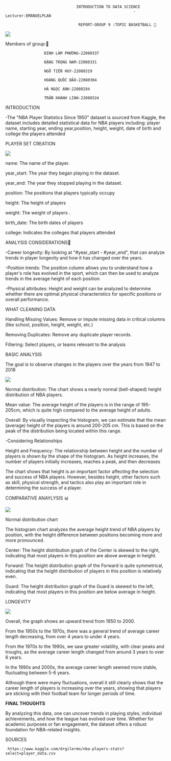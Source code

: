                                    INTRODUCTION TO DATA SCIENCE
                                                            -Lecturer:EMANUELPLAN

                                    REPORT-GROUP 9 :TOPIC BASKETBALL 🏀

  ![](images/nab2.jpg)  

  Members of group:🎱
                    
                     ĐINH LÂM PHƯƠNG-22080337
  
                     ĐẶNG TRỌNG NAM-22080331
                     
                     NGÔ TIẾN HUY-22080319
                     
                     HOÀNG QUỐC BẢO-22080304
                     
                     HÀ NGỌC ANH-22080294
                     
                     TRẦN KHÁNH LINH-22080324
                

INTRODUCTION 
 
  -The "NBA Player Statistics Since 1950" dataset is sourced from Kaggle, the dataset includes detailed statistical data for NBA players including: player name, starting year, ending year,position, height, weight, date of birth and college the players attended
                                  
 PLAYER SET CREATION

  ![](images/chart5d.png)      

    
  name: The name of the player.

  year_start:  The year they began playing in the dataset.
  
  year_end:    The year they stopped playing in the dataset.
  
  position: The positions that players typically occupy 
  
  height: The height of players 

  weight: The weight of players .
  
  birth_date: The birth dates of players
  
  college: Indicates the colleges that players attended

ANALYSIS CONSIDERATIONS📌

-Career longevity: By looking at "#year_start - #year_end", that can analyze trends in player longevity and how it has changed over the years.

-Position trends: The position column allows you to understand how a player's role has evolved in the sport, which can then be used to analyze trends in the average height of each position

-Physical attributes: Height and weight can be analyzed to determine whether there are optimal physical characteristics for specific positions or overall performance.
           
WHAT CLEANING DATA 

Handling Missing Values: Remove or impute missing data in critical columns (like school, position, height, weight, etc.)

Removing Duplicates: Remove any duplicate player records.

Filtering: Select players, or teams relevant to the analysis

   
BASIC ANALYSIS

  The goal is to observe changes in the players over the years from 1947 to   2018

 ![](images/chart3b.png)  

Normal distribution: The chart shows a nearly normal (bell-shaped) height distribution of NBA players.

Mean value: The average height of the players is in the range of 195-205cm, which is quite high compared to the average height of adults.

Overall: By visually inspecting the histogram, we can estimate that the mean (average) height of the players is around 200-205 cm. This is based on the peak of the distribution being located within this range.

-Considering Relationships

Height and Frequency: The relationship between height and the number of players is shown by the shape of the histogram. As height increases, the number of players initially increases, reaches a peak, and then decreases

The chart shows that height is an important factor affecting the selection and success of NBA players. However, besides height, other factors such as skill, physical strength, and tactics also play an important role in determining the success of a player.
 
COMPARATIVE ANAYLYSIS 📊

  ![](images/NAM1.png) 

Normal distribution chart

The histogram chart analyzes the average height trend of NBA players by position, with the height difference between positions becoming more and more pronounced.

Center: The height distribution graph of the Center is skewed to the right, indicating that most players in this position are above average in height.

Forward: The height distribution graph of the Forward is quite symmetrical, indicating that the height distribution of players in this position is relatively even.

Guard: The height distribution graph of the Guard is skewed to the left, indicating that most players in this position are below average in height.


LONGEVITY   

 ![](images/chart3c.png) 

Overall, the graph shows an upward trend from 1950 to 2000.

From the 1950s to the 1970s, there was a general trend of average career length decreasing, from over 4 years to under 4 years.

From the 1970s to the 1990s, we saw greater volatility, with clear peaks and troughs, as the average career length changed from around 3 years to over 6 years.

In the 1990s and 2000s, the average career length seemed more stable, fluctuating between 5-6 years.

Although there were many fluctuations, overall it still clearly shows that the career length of players is increasing over the years, showing that players are sticking with their football team for longer periods of time.

**FINAL THOUGHTS**

 By analyzing this data, one can uncover trends in playing styles, 
individual achievements, and how the league has evolved over time. Whether for academic purposes or fan engagement, the dataset offers
a robust foundation for NBA-related insights.

SOURCES
 
     https://www.kaggle.com/drgilermo/nba-players-stats?select=player_data.csv
   
                  
                                                         

